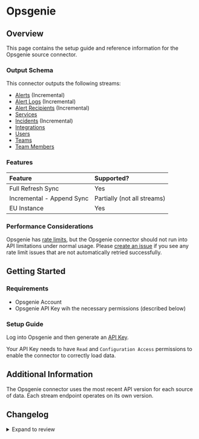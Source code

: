 # Opsgenie

## Overview

This page contains the setup guide and reference information for the Opsgenie source connector.

### Output Schema

This connector outputs the following streams:

- [Alerts](https://docs.opsgenie.c../alert-api) \(Incremental\)
- [Alert Logs](https://docs.opsgenie.c../alert-api-continued#list-alert-logs) \(Incremental\)
- [Alert Recipients](https://docs.opsgenie.c../alert-api-continued#list-alert-recipients) \(Incremental\)
- [Services](https://docs.opsgenie.c../service-api)
- [Incidents](https://docs.opsgenie.c../incident-api) \(Incremental\)
- [Integrations](https://docs.opsgenie.c../integration-api)
- [Users](https://docs.opsgenie.c../user-api)
- [Teams](https://docs.opsgenie.c../team-api)
- [Team Members](https://docs.opsgenie.c../team-member-api)

### Features

| Feature                   | Supported?                    |
| :------------------------ | :---------------------------- |
| Full Refresh Sync         | Yes                           |
| Incremental - Append Sync | Partially \(not all streams\) |
| EU Instance               | Yes                           |

### Performance Considerations

Opsgenie has [rate limits](https://docs.opsgenie.c../api-rate-limiting), but the Opsgenie connector should not run into API limitations under normal usage. Please [create an issue](https://github.com/airbytehq/airbyte/issues) if you see any rate limit issues that are not automatically retried successfully.

## Getting Started

### Requirements

- Opsgenie Account
- Opsgenie API Key wih the necessary permissions \(described below\)

### Setup Guide

Log into Opsgenie and then generate an [API Key](https://support.atlassian.com/opsgen../api-key-management/).

Your API Key needs to have `Read` and `Configuration Access` permissions to enable the connector to correctly load data.

## Additional Information

The Opsgenie connector uses the most recent API version for each source of data. Each stream endpoint operates on its own version.

## Changelog

<details>
  <summary>Expand to review</summary>

| Version | Date       | Pull Request                                             | Subject                                                                         |
| :------ | :--------- | :------------------------------------------------------- | :------------------------------------------------------------------------------ |
| 0.5.6 | 2025-04-05 | [57340](https://github.com/airbytehq/airbyte/pull/57340) | Update dependencies |
| 0.5.5 | 2025-03-29 | [56726](https://github.com/airbytehq/airbyte/pull/56726) | Update dependencies |
| 0.5.4 | 2025-03-22 | [56193](https://github.com/airbytehq/airbyte/pull/56193) | Update dependencies |
| 0.5.3 | 2025-03-08 | [55066](https://github.com/airbytehq/airbyte/pull/55066) | Update dependencies |
| 0.5.2 | 2025-02-23 | [54595](https://github.com/airbytehq/airbyte/pull/54595) | Update dependencies |
| 0.5.1 | 2025-02-15 | [53983](https://github.com/airbytehq/airbyte/pull/53983) | Update dependencies |
| 0.5.0 | 2025-01-10 | [50880](https://github.com/airbytehq/airbyte/pull/50880) | Add support for additional incident fields |
| 0.4.10 | 2025-02-08 | [53466](https://github.com/airbytehq/airbyte/pull/53466) | Update dependencies |
| 0.4.9 | 2025-02-01 | [52998](https://github.com/airbytehq/airbyte/pull/52998) | Update dependencies |
| 0.4.8 | 2025-01-25 | [52465](https://github.com/airbytehq/airbyte/pull/52465) | Update dependencies |
| 0.4.7 | 2025-01-18 | [51862](https://github.com/airbytehq/airbyte/pull/51862) | Update dependencies |
| 0.4.6 | 2025-01-11 | [50293](https://github.com/airbytehq/airbyte/pull/50293) | Update dependencies |
| 0.4.5 | 2024-12-14 | [49661](https://github.com/airbytehq/airbyte/pull/49661) | Update dependencies |
| 0.4.4 | 2024-12-12 | [48253](https://github.com/airbytehq/airbyte/pull/48253) | Update dependencies |
| 0.4.3 | 2024-10-29 | [47920](https://github.com/airbytehq/airbyte/pull/47920) | Update dependencies |
| 0.4.2 | 2024-10-28 | [47653](https://github.com/airbytehq/airbyte/pull/47653) | Update dependencies |
| 0.4.1 | 2024-08-16 | [44196](https://github.com/airbytehq/airbyte/pull/44196) | Bump source-declarative-manifest version |
| 0.4.0 | 2024-08-15 | [44105](https://github.com/airbytehq/airbyte/pull/44105) | Refactor connector to manifest-only format |
| 0.3.16 | 2024-08-10 | [43579](https://github.com/airbytehq/airbyte/pull/43579) | Update dependencies |
| 0.3.15 | 2024-08-03 | [43248](https://github.com/airbytehq/airbyte/pull/43248) | Update dependencies |
| 0.3.14 | 2024-07-27 | [42650](https://github.com/airbytehq/airbyte/pull/42650) | Update dependencies |
| 0.3.13 | 2024-07-20 | [42193](https://github.com/airbytehq/airbyte/pull/42193) | Update dependencies |
| 0.3.12 | 2024-07-13 | [41895](https://github.com/airbytehq/airbyte/pull/41895) | Update dependencies |
| 0.3.11 | 2024-07-10 | [41493](https://github.com/airbytehq/airbyte/pull/41493) | Update dependencies |
| 0.3.10 | 2024-07-09 | [41132](https://github.com/airbytehq/airbyte/pull/41132) | Update dependencies |
| 0.3.9 | 2024-07-06 | [40988](https://github.com/airbytehq/airbyte/pull/40988) | Update dependencies |
| 0.3.8 | 2024-06-25 | [40434](https://github.com/airbytehq/airbyte/pull/40434) | Update dependencies |
| 0.3.7 | 2024-06-22 | [40093](https://github.com/airbytehq/airbyte/pull/40093) | Update dependencies |
| 0.3.6 | 2024-06-04 | [39035](https://github.com/airbytehq/airbyte/pull/39035) | [autopull] Upgrade base image to v1.2.1 |
| 0.3.5 | 2024-04-19 | [37210](https://github.com/airbytehq/airbyte/pull/37210) | Updating to 0.80.0 CDK |
| 0.3.4 | 2024-04-18 | [37210](https://github.com/airbytehq/airbyte/pull/37210) | Manage dependencies with Poetry. |
| 0.3.3 | 2024-04-15 | [37210](https://github.com/airbytehq/airbyte/pull/37210) | Base image migration: remove Dockerfile and use the python-connector-base image |
| 0.3.2 | 2024-04-12 | [37210](https://github.com/airbytehq/airbyte/pull/37210) | schema descriptions |
| 0.3.1 | 2024-02-14 | [35269](https://github.com/airbytehq/airbyte/pull/35269) | Fix parsing of updated_at timestamps in alerts |
| 0.3.0 | 2023-10-19 | [31552](https://github.com/airbytehq/airbyte/pull/31552) | Migrated to Low Code |
| 0.2.0 | 2023-10-24 | [31777](https://github.com/airbytehq/airbyte/pull/31777) | Fix schema |
| 0.1.0 | 2022-09-14 | [16768](https://github.com/airbytehq/airbyte/pull/16768) | Initial Release |

</details>

